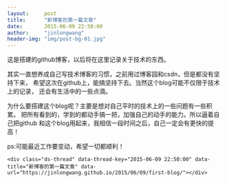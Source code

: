 ```yaml
---
layout:     post
title:      "新博客的第一篇文章"
date:       2015-06-09 22:50:00
author:     "jinlongwang"
header-img: "img/post-bg-01.jpg"
---
```

<p>这是搭建的github博客，以后将在这里记录关于技术的东西。</p>
<p>其实一直想养成自己写技术博客的习惯，之前用过博客园和csdn，但是都没有坚持下来，
  希望这次在github上，能搞坚持下去。当然这个blog可能不仅限于技术上的记录，
  还会有生活中的一些点滴。</p>
<p>为什么要搭建这个blog呢？主要是想对自己平时的技术上的一些问题有一些积累。
  把所有看到的，学到的都动手搞一把，加强自己的动手的能力。所以逼着自己把github
  和这个blog用起来，我相信一段时间之后，自己一定会有更快的提高！</p>
<p>ps:可能最近工作要变动，希望一切都顺利！</p>

	<div class="ds-thread" data-thread-key="2015-06-09 22:50:00" data-title="新博客的第一篇文章" data-url="https://jinlongwang.github.io/2015/06/09/first-blog/"></div>
<script type="text/javascript">
var duoshuoQuery = {short_name:"jinlongwang"};
	(function() {
		var ds = document.createElement('script');
		ds.type = 'text/javascript';ds.async = true;
		ds.src = (document.location.protocol == 'https:' ? 'https:' : 'http:') + '//static.duoshuo.com/embed.js';
		ds.charset = 'UTF-8';
		(document.getElementsByTagName('head')[0]
		 || document.getElementsByTagName('body')[0]).appendChild(ds);
	})();
	</script>

